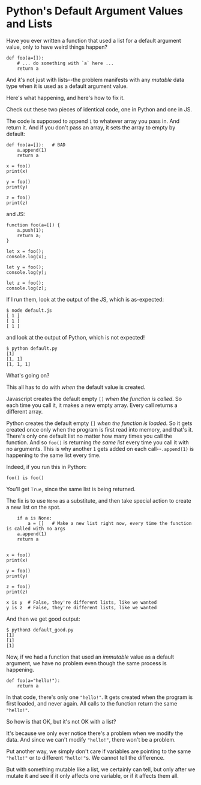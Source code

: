 # Python's Default Argument Values and Lists

Have you ever written a function that used a list for a default argument value, only to have weird things happen?

```pythonext
def foo(a=[]):
    # ... do something with `a` here ...
    return a
```

And it's not just with lists--the problem manifests with any _mutable_ data type when it is used as a default argument value.

Here's what happening, and here's how to fix it.

Check out these two pieces of identical code, one in Python and one in JS.

The code is supposed to append `1` to whatever array you pass in. And return it. And if you don't pass an array, it sets the array to empty by default:

```pythonext
def foo(a=[]):   # BAD
    a.append(1)
    return a

x = foo()
print(x)

y = foo()
print(y)

z = foo()
print(z)
```

and JS:

```pythonext
function foo(a=[]) {
    a.push(1);
    return a;
}

let x = foo();
console.log(x);

let y = foo();
console.log(y);

let z = foo();
console.log(z);
```

If I run them, look at the output of the JS, which is as-expected:

```pythonext
$ node default.js
[ 1 ]
[ 1 ]
[ 1 ]
```

and look at the output of Python, which is not expected!

```pythonext
$ python default.py
[1]
[1, 1]
[1, 1, 1]
```

What's going on?

This all has to do with _when_ the default value is created.

Javascript creates the default empty `[]` _when the function is called_. So each time you call it, it makes a new empty array. Every call returns a different array.

Python creates the default empty `[]` _when the function is loaded_. So it gets created once only when the program is first read into memory, and that's it. There's only one default list no matter how many times you call the function. And so `foo()` is returning _the same list_ every time you call it with no arguments. This is why another `1` gets added on each call--`.append(1)` is happening to the same list every time.

Indeed, if you run this in Python:

```pythonext
foo() is foo()
```

You'll get `True`, since the same list is being returned.

The fix is to use `None` as a substitute, and then take special action to create a new list on the spot.

```pythonext
    if a is None:
        a = []   # Make a new list right now, every time the function is called with no args
    a.append(1)
    return a


x = foo()
print(x)

y = foo()
print(y)

z = foo()
print(z)

x is y  # False, they're different lists, like we wanted
y is z  # False, they're different lists, like we wanted
```

And then we get good output:

```pythonext
$ python3 default_good.py
[1]
[1]
[1]
```

Now, if we had a function that used an _immutable_ value as a default argument, we have no problem even though the same process is happening.

```pythonext
def foo(a="hello!"):
    return a
```

In that code, there's only one `"hello!"`. It gets created when the program is first loaded, and never again. All calls to the function return the same `"hello!"`.

So how is that OK, but it's not OK with a list?

It's because we only ever notice there's a problem when we modify the data. And since we can't modify `"hello!"`, there won't be a problem.

Put another way, we simply don't care if variables are pointing to the same `"hello!"` or to different `"hello!"`s. We cannot tell the difference.

But with something mutable like a list, we certainly can tell, but only after we mutate it and see if it only affects one variable, or if it affects them all.
